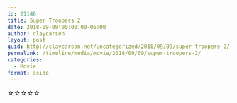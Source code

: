 ```yaml
---
id: 21146
title: Super Troopers 2
date: 2018-09-09T00:00:00-06:00
author: claycarson
layout: post
guid: http://claycarson.net/uncategorized/2018/09/09/super-troopers-2/
permalink: /timeline/media/movie/2018/09/09/super-troopers-2/
categories:
  - Movie
format: aside
---
```

<div class="media-details"></div>

<div class="media-creator"></div>

<div class="media-rating">☆☆☆☆☆</div>